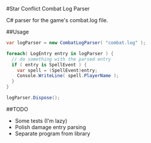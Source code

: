 #Star Conflict Combat Log Parser

C# parser for the game's combat.log file.

##Usage
````C#
var logParser = new CombatLogParser( "combat.log" );

foreach( LogEntry entry in logParser ) {
  // do something with the parsed entry
  if ( entry is SpellEvent ) {
    var spell = (SpellEvent)entry;
    Console.WriteLine( spell.PlayerName );
  }
}

logParser.Dispose();
````
##TODO

- Some tests (I'm lazy)
- Polish damage entry parsing
- Separate program from library
